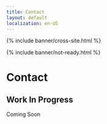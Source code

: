 ```yaml
---
title: Contact
layout: default
localization: en-US
---
```


{% include banner/cross-site.html %}

{% include banner/not-ready.html %}

# Contact

## Work In Progress

Coming Soon
